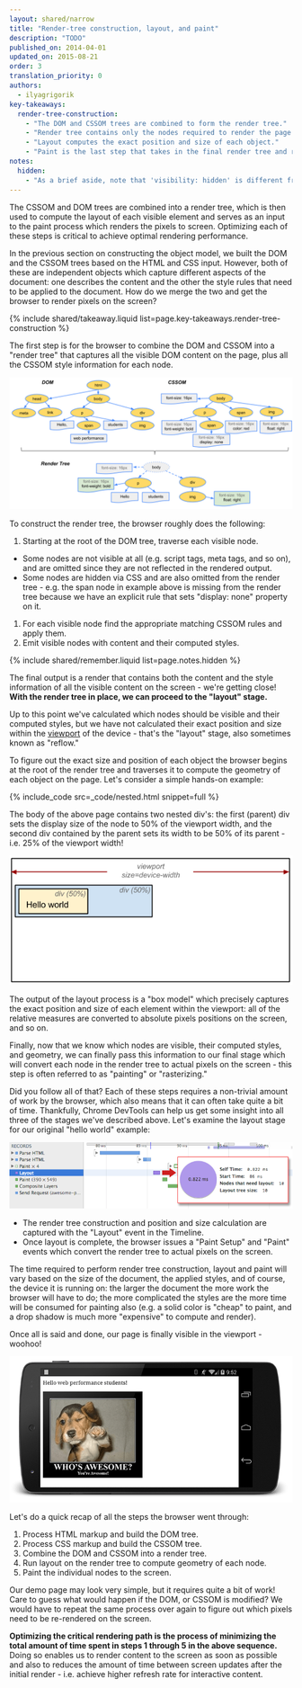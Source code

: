 ```yaml
---
layout: shared/narrow
title: "Render-tree construction, layout, and paint"
description: "TODO"
published_on: 2014-04-01
updated_on: 2015-08-21
order: 3
translation_priority: 0
authors:
  - ilyagrigorik
key-takeaways:
  render-tree-construction:
    - "The DOM and CSSOM trees are combined to form the render tree."
    - "Render tree contains only the nodes required to render the page."
    - "Layout computes the exact position and size of each object."
    - "Paint is the last step that takes in the final render tree and renders the pixels to the screen."
notes:
  hidden:
    - "As a brief aside, note that 'visibility: hidden' is different from 'display: none'. The former makes the element invisible, but the element still occupies space in the layout (i.e. it's rendered as an empty box), whereas the latter (display: none) removes the element entirely from the render tree such that the element is invisible and is not part of layout."
---
```


<p class="intro">
  The CSSOM and DOM trees are combined into a render tree, which is then used 
  to compute the layout of each visible element and serves as an input to the 
  paint process which renders the pixels to screen. Optimizing each of these 
  steps is critical to achieve optimal rendering performance.
</p>

In the previous section on constructing the object model, we built the DOM and the CSSOM trees based on the HTML and CSS input. However, both of these are independent objects which capture different aspects of the document: one describes the content and the other the style rules that need to be applied to the document. How do we merge the two and get the browser to render pixels on the screen?

{% include shared/takeaway.liquid list=page.key-takeaways.render-tree-construction %}

The first step is for the browser to combine the DOM and CSSOM into a "render tree" that captures all the visible DOM content on the page, plus all the CSSOM style information for each node.

<img src="images/render-tree-construction.png" alt="DOM and CSSOM are combined to create the render tree" class="center">

To construct the render tree, the browser roughly does the following:

1. Starting at the root of the DOM tree, traverse each visible node.
  * Some nodes are not visible at all (e.g. script tags, meta tags, and so on), and are omitted since they are not reflected in the rendered output.
  * Some nodes are hidden via CSS and are also omitted from the render tree - e.g. the span node in example above is missing from the render tree because we have an explicit rule that sets "display: none" property on it.
1. For each visible node find the appropriate matching CSSOM rules and apply them.
1. Emit visible nodes with content and their computed styles.

{% include shared/remember.liquid list=page.notes.hidden %}

The final output is a render that contains both the content and the style information of all the visible content on the screen - we're getting close!  **With the render tree in place, we can proceed to the "layout" stage.**

Up to this point we've calculated which nodes should be visible and their computed styles, but we have not calculated their exact position and size within the [viewport](/web/fundamentals/design-and-ui/responsive/fundamentals/set-the-viewport) of the device - that's the "layout" stage, also sometimes known as "reflow."

To figure out the exact size and position of each object the browser begins at the root of the render tree and traverses it to compute the geometry of each object on the page. Let's consider a simple hands-on example:

{% include_code src=_code/nested.html snippet=full %}

The body of the above page contains two nested div's: the first (parent) div sets the display size of the node to 50% of the viewport width, and the second div contained by the parent sets its width to be 50% of its parent - i.e. 25% of the viewport width!

<img src="images/layout-viewport.png" alt="Calculating layout information" class="center">

The output of the layout process is a "box model" which precisely captures the exact position and size of each element within the viewport: all of the relative measures are converted to absolute pixels positions on the screen, and so on.

Finally, now that we know which nodes are visible, their computed styles, and geometry, we can finally pass this information to our final stage which will convert each node in the render tree to actual pixels on the screen - this step is often referred to as "painting" or "rasterizing."

Did you follow all of that? Each of these steps requires a non-trivial amount of work by the browser, which also means that it can often take quite a bit of time. Thankfully, Chrome DevTools can help us get some insight into all three of the stages we've described above. Let's examine the layout stage for our original "hello world" example:

<img src="images/layout-timeline.png" alt="Measuring layout in DevTools" class="center">

* The render tree construction and position and size calculation are captured with the "Layout" event in the Timeline.
* Once layout is complete, the browser issues a "Paint Setup" and "Paint" events which convert the render tree to actual pixels on the screen.

The time required to perform render tree construction, layout and paint will vary based on the size of the document, the applied styles, and of course, the device it is running on: the larger the document the more work the browser will have to do; the more complicated the styles are the more time will be consumed for painting also (e.g. a solid color is "cheap" to paint, and a drop shadow is much more "expensive" to compute and render).

Once all is said and done, our page is finally visible in the viewport - woohoo!

<img src="images/device-dom-small.png" alt="Rendered Hello World page" class="center">

Let's do a quick recap of all the steps the browser went through:

1. Process HTML markup and build the DOM tree.
1. Process CSS markup and build the CSSOM tree.
1. Combine the DOM and CSSOM into a render tree.
1. Run layout on the render tree to compute geometry of each node.
1. Paint the individual nodes to the screen.

Our demo page may look very simple, but it requires quite a bit of work! Care to guess what would happen if the DOM, or CSSOM is modified? We would have to repeat the same process over again to figure out which pixels need to be re-rendered on the screen.

**Optimizing the critical rendering path is the process of minimizing the total amount of time spent in steps 1 through 5 in the above sequence.** Doing so enables us to render content to the screen as soon as possible and also to reduces the amount of time between screen updates after the initial render - i.e. achieve higher refresh rate for interactive content.

